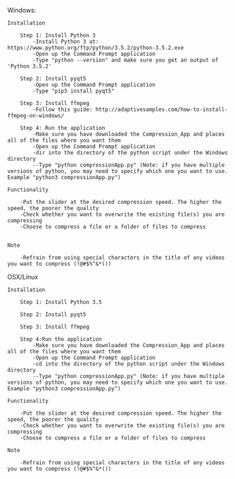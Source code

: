 Windows:
	
	Installation

		Step 1: Install Python 3
			-Install Python 3 at: https://www.python.org/ftp/python/3.5.2/python-3.5.2.exe
			-Open up the Command Prompt application
			-Type "python --version" and make sure you get an output of 'Python 3.5.2'

		Step 2: Install pyqt5
			-Open up the Command Prompt application
			-Type "pip3 install pyqt5"

		Step 3: Install ffmpeg
			-Follow this guide: http://adaptivesamples.com/how-to-install-ffmpeg-on-windows/

		Step 4: Run the application
			-Make sure you have downloaded the Compression_App and places all of the files where you want them
			-Open up the Command Prompt application
			-dir into the directory of the python script under the Windows directory
			--Type "python compressionApp.py" (Note: if you have multiple versions of python, you may need to specify which one you want to use. Example "python3 compressionApp.py")

	Functionality

		-Put the slider at the desired compression speed. The higher the speed, the poorer the quality
		-Check whether you want to overwrite the existing file(s) you are compressing
		-Choose to compress a file or a folder of files to compress


	Note

		-Refrain from using special characters in the title of any videos you want to compress (!@#$%^&*())


OSX/Linux

	Installation

		Step 1: Install Python 3.5

		Step 2: Install pyqt5

		Step 3: Install ffmpeg

		Step 4:Run the application
			-Make sure you have downloaded the Compression_App and places all of the files where you want them
			-Open up the Command Prompt application
			-cd into the directory of the python script under the Windows directory
			--Type "python compressionApp.py" (Note: if you have multiple versions of python, you may need to specify which one you want to use. Example "python3 compressionApp.py")

	Functionality

		-Put the slider at the desired compression speed. The higher the speed, the poorer the quality
		-Check whether you want to overwrite the existing file(s) you are compressing
		-Choose to compress a file or a folder of files to compress

	Note

		-Refrain from using special characters in the title of any videos you want to compress (!@#$%^&*())
	